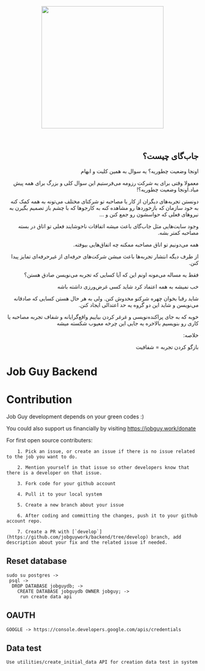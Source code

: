 <p align="center"><img align="center" style="width:320px" src="https://jobguy.work/images/logo.svg"/></p><br/>

<div dir='rtl'>

## جاب‌گای چیست؟

اونجا وضعیت چطوریه؟  یه سوال به همین کلیت و ابهام

معمولا وقتی برای یه شرکت رزومه می‌فرستیم این سوال کلی و بزرگ برای همه پیش میاد.اونجا وضعیت چطوریه؟!

دونستن تجربه‌های دیگران از کار یا مصاحبه تو شرکتای مختلف می‌تونه به همه کمک کنه به خود سازمان که بازخوردها رو مشاهده کنه به کارجوها که با چشم باز تصمیم بگیرن به نیروهای فعلی که حواسشون رو جمع کنن و ...

وجود سایت‌هایی مثل جاب‌گای باعث میشه اتفاقات ناخوشایند فعلی تو اتاق در بسته مصاحبه کمتر بشه.

همه می‌دونیم تو اتاق مصاحبه ممکنه چه اتفاق‌هایی بیوفته.

از طرف دیگه انتشار تجربه‌ها باعث میشن شرکت‌های حرفه‌ای از غیرحرفه‌ای تمایز پیدا کنن.

فقط یه مساله می‌مونه اونم این که آیا کسایی که تجربه می‌نویسن صادق هستن؟

خب نمیشه به همه اعتماد کرد شاید کسی غرض‌ورزی داشته باشه

شاید رقبا بخوان چهره شرکتو مخدوش کنن. ولی به هر حال هستن کسایی که صادقانه می‌نویسن و شاید این دو گروه یه حد اعتدالی ایجاد کنن.

خوبه که به جای پراکنده‌نویسی و غرغر کردن بیاییم واقع‌گرایانه و شفاف تجربه  مصاحبه یا کاری رو بنویسیم بالاخره یه جایی این چرخه معیوب شکسته میشه

خلاصه:

بازگو کردن تجربه = شفافیت


</div>


# Job Guy Backend

# Contribution
Job Guy development depends on your green codes :)

You could also support us financially by visiting https://jobguy.work/donate

For first open source contributers:

        1. Pick an issue, or create an issue if there is no issue related to the job you want to do.
        
        2. Mention yourself in that issue so other developers know that there is a developer on that issue.
        
        3. Fork code for your github account
        
        4. Pull it to your local system
        
        5. Create a new branch about your issue
        
        6. After coding and committing the changes, push it to your github account repo.
        
        7. Create a PR with [`develop`](https://github.com/jobguywork/backend/tree/develop) branch, add description about your fix and the related issue if needed.


## Reset database

    sudo su postgres ->
     psql ->
      DROP DATABASE jobguydb; ->
        CREATE DATABASE jobguydb OWNER jobguy; ->
         run create data api

## OAUTH

    GOOGLE -> https://console.developers.google.com/apis/credentials
    
    
## Data test
    
    Use utilities/create_initial_data API for creation data test in system
 
